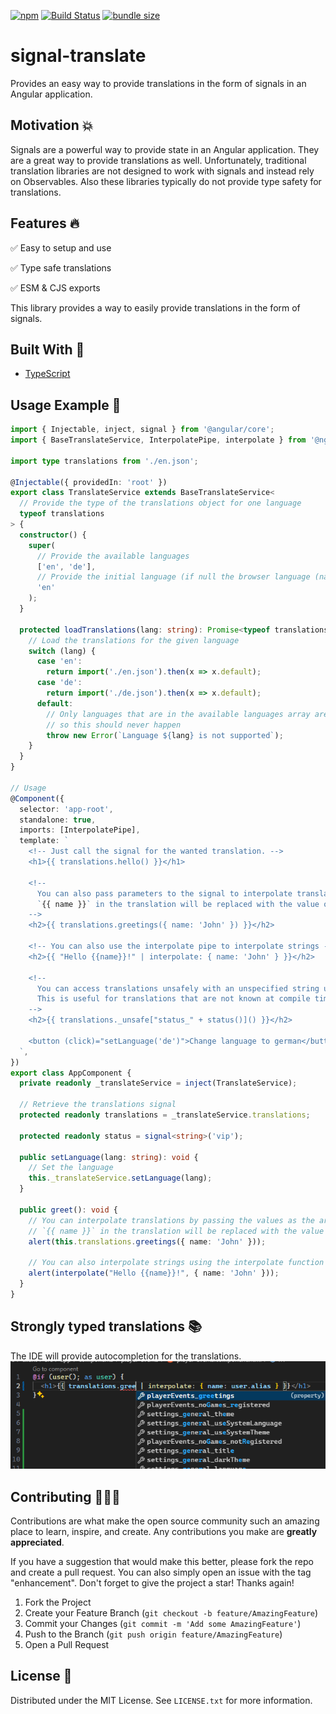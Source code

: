 [![npm](https://img.shields.io/npm/v/@ngneers/signal-translate?color=%2300d26a&style=for-the-badge)](https://www.npmjs.com/package/@ngneers/signal-translate)
[![Build Status](https://img.shields.io/github/actions/workflow/status/NGneers/signal-translate/build.yml?branch=main&style=for-the-badge)](https://github.com/NGneers/signal-translate/actions/workflows/build.yml)
[![bundle size](https://img.shields.io/bundlephobia/minzip/@ngneers/signal-translate?color=%23FF006F&label=Bundle%20Size&style=for-the-badge)](https://bundlephobia.com/package/@ngneers/signal-translate)

# signal-translate

Provides an easy way to provide translations in the form of signals in an Angular application.

## Motivation 💥

Signals are a powerful way to provide state in an Angular application.
They are a great way to provide translations as well.
Unfortunately, traditional translation libraries are not designed to work with signals and instead rely on Observables.
Also these libraries typically do not provide type safety for translations.

## Features 🔥

✅ Easy to setup and use

✅ Type safe translations

✅ ESM & CJS exports

This library provides a way to easily provide translations in the form of signals.

## Built With 🔧

- [TypeScript](https://www.typescriptlang.org/)

## Usage Example 🚀

```ts
import { Injectable, inject, signal } from '@angular/core';
import { BaseTranslateService, InterpolatePipe, interpolate } from '@ngneers/signal-translate';

import type translations from './en.json';

@Injectable({ providedIn: 'root' })
export class TranslateService extends BaseTranslateService<
  // Provide the type of the translations object for one language
  typeof translations
> {
  constructor() {
    super(
      // Provide the available languages
      ['en', 'de'],
      // Provide the initial language (if null the browser language (navigator.language) is used)
      'en'
    );
  }

  protected loadTranslations(lang: string): Promise<typeof translations> {
    // Load the translations for the given language
    switch (lang) {
      case 'en':
        return import('./en.json').then(x => x.default);
      case 'de':
        return import('./de.json').then(x => x.default);
      default:
        // Only languages that are in the available languages array are passed
        // so this should never happen
        throw new Error(`Language ${lang} is not supported`);
    }
  }
}

// Usage
@Component({
  selector: 'app-root',
  standalone: true,
  imports: [InterpolatePipe],
  template: `
    <!-- Just call the signal for the wanted translation. -->
    <h1>{{ translations.hello() }}</h1>

    <!--
      You can also pass parameters to the signal to interpolate translations
      `{{ name }}` in the translation will be replaced with the value of the name property
    -->
    <h2>{{ translations.greetings({ name: 'John' }) }}</h2>

    <!-- You can also use the interpolate pipe to interpolate strings -->
    <h2>{{ "Hello {{name}}!" | interpolate: { name: 'John' } }}</h2>

    <!--
      You can access translations unsafely with an unspecified string using the _unsafe property.
      This is useful for translations that are not known at compile time.
    -->
    <h2>{{ translations._unsafe["status_" + status()]() }}</h2>

    <button (click)="setLanguage('de')">Change language to german</button>
  `,
})
export class AppComponent {
  private readonly _translateService = inject(TranslateService);

  // Retrieve the translations signal
  protected readonly translations = _translateService.translations;

  protected readonly status = signal<string>('vip');

  public setLanguage(lang: string): void {
    // Set the language
    this._translateService.setLanguage(lang);
  }

  public greet(): void {
    // You can interpolate translations by passing the values as the argument
    // `{{ name }}` in the translation will be replaced with the value of the name property
    alert(this.translations.greetings({ name: 'John' }));

    // You can also interpolate strings using the interpolate function
    alert(interpolate("Hello {{name}}!", { name: 'John' }));
  }
}
```

## Strongly typed translations 📚

The IDE will provide autocompletion for the translations.
![Autocompletion](docs/images/auto-complete.png)

## Contributing 🧑🏻‍💻

Contributions are what make the open source community such an amazing place to learn, inspire, and create. Any contributions you make are **greatly appreciated**.

If you have a suggestion that would make this better, please fork the repo and create a pull request. You can also simply open an issue with the tag "enhancement".
Don't forget to give the project a star! Thanks again!

1. Fork the Project
2. Create your Feature Branch (`git checkout -b feature/AmazingFeature`)
3. Commit your Changes (`git commit -m 'Add some AmazingFeature'`)
4. Push to the Branch (`git push origin feature/AmazingFeature`)
5. Open a Pull Request

## License 🔑

Distributed under the MIT License. See `LICENSE.txt` for more information.
